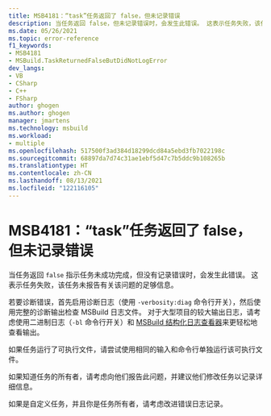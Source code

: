 ```yaml
---
title: MSB4181：“task”任务返回了 false，但未记录错误
description: 当任务返回 false，但未记录错误时，会发生此错误。 这表示任务失败，该任务未报告有关该问题的足够信息。
ms.date: 05/26/2021
ms.topic: error-reference
f1_keywords:
- MSB4181
- MSBuild.TaskReturnedFalseButDidNotLogError
dev_langs:
- VB
- CSharp
- C++
- FSharp
author: ghogen
ms.author: ghogen
manager: jmartens
ms.technology: msbuild
ms.workload:
- multiple
ms.openlocfilehash: 517500f3ad384d18299dcd84a5ebd3fb7022198c
ms.sourcegitcommit: 68897da7d74c31ae1ebf5d47c7b5ddc9b108265b
ms.translationtype: HT
ms.contentlocale: zh-CN
ms.lasthandoff: 08/13/2021
ms.locfileid: "122116105"
---
```

# <a name="msb4181-the-task-task-returned-false-but-did-not-log-an-error"></a>MSB4181：“task”任务返回了 false，但未记录错误

当任务返回 `false` 指示任务未成功完成，但没有记录错误时，会发生此错误。 这表示任务失败，该任务未报告有关该问题的足够信息。  

若要诊断错误，首先启用诊断日志（使用 `-verbosity:diag` 命令行开关），然后使用完整的诊断输出检查 MSBuild 日志文件。 对于大型项目的较大输出日志，请考虑使用二进制日志（`-bl` 命令行开关）和 [MSBuild 结构化日志查看器](https://msbuildlog.com/)来更轻松地查看输出。

如果任务运行了可执行文件，请尝试使用相同的输入和命令行单独运行该可执行文件。

如果知道任务的所有者，请考虑向他们报告此问题，并建议他们修改任务以记录详细信息。

如果是自定义任务，并且你是任务所有者，请考虑改进错误日志记录。
